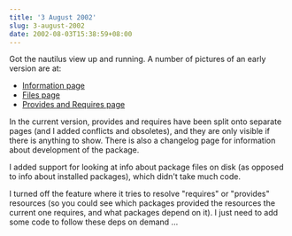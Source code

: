 ```yaml
---
title: '3 August 2002'
slug: 3-august-2002
date: 2002-08-03T15:38:59+08:00
---
```


Got the nautilus view up and running. A number of pictures of an early
version are at:

-   [Information
    page](http://www.daa.com.au/~james/images/nautilus-rpm/rpm-view-1.png)
-   [Files
    page](http://www.daa.com.au/~james/images/nautilus-rpm/rpm-view-2.png)
-   [Provides and Requires
    page](http://www.daa.com.au/~james/images/nautilus-rpm/rpm-view-3.png)

In the current version, provides and requires have been split onto
separate pages (and I added conflicts and obsoletes), and they are only
visible if there is anything to show. There is also a changelog page for
information about development of the package.

I added support for looking at info about package files on disk (as
opposed to info about installed packages), which didn\'t take much code.

I turned off the feature where it tries to resolve \"requires\" or
\"provides\" resources (so you could see which packages provided the
resources the current one requires, and what packages depend on it). I
just need to add some code to follow these deps on demand \...
